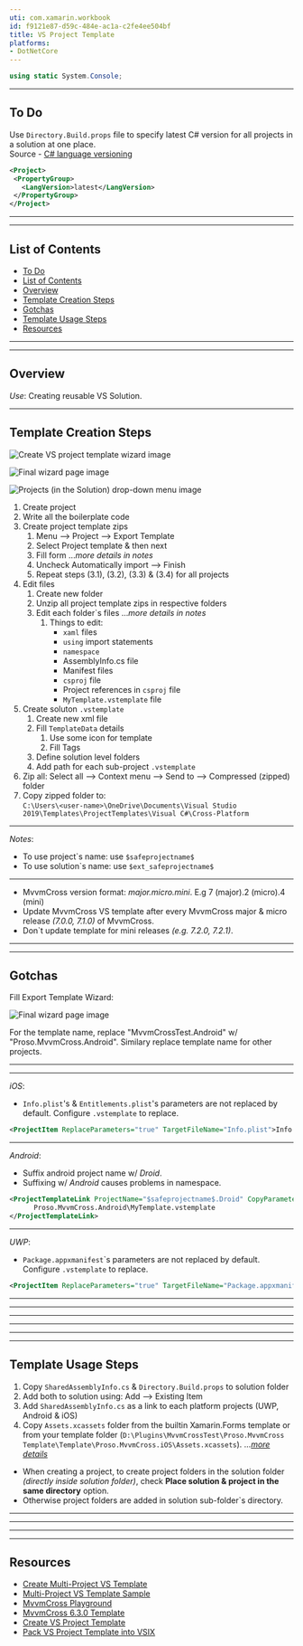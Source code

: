 ```yaml
---
uti: com.xamarin.workbook
id: f9121e87-d59c-484e-ac1a-c2fe4ee504bf
title: VS Project Template
platforms:
- DotNetCore
---
```


```csharp
using static System.Console;
```
___


## To Do

Use `Directory.Build.props` file to specify latest C# version for all projects in a solution at one place.  
Source - [C# language versioning](https://docs.microsoft.com/en-in/dotnet/csharp/language-reference/configure-language-version "C# language versioning - MS Doc")

```xml
<Project>
 <PropertyGroup>
   <LangVersion>latest</LangVersion>
 </PropertyGroup>
</Project>
```

___
___


## List of Contents
- [To Do](#to-do)
- [List of Contents](#list-of-contents)
- [Overview](#overview)
- [Template Creation Steps](#template-creation-steps)
- [Gotchas](#gotchas)
- [Template Usage Steps](#template-usage-steps)
- [Resources](#resources)



___
___



## Overview

*Use*: Creating reusable VS Solution.


___



## Template Creation Steps 

![Create VS project template wizard image][6]

![Final wizard page image][7]

![Projects (in the Solution) drop-down menu image][5]


1. Create project
2. Write all the boilerplate code
3. Create project template zips
   1. Menu  -->  Project  -->  Export Template
   2. Select Project template & then next
   3. Fill form   ...*more details in notes*
   4. Uncheck Automatically import  -->  Finish
   5. Repeat steps (3.1), (3.2), (3.3) & (3.4) for all projects
4. Edit files
   1. Create new folder
   2. Unzip all project template zips in respective folders
   3. Edit each folder\`s files   ...*more details in notes*
      1. Things to edit:
         * `xaml` files
         * `using` import statements
         * `namespace`
         * AssemblyInfo.cs file
         * Manifest files
         * `csproj` file
         * Project references in `csproj` file
         * `MyTemplate.vstemplate` file
5. Create soluton `.vstemplate`
   1. Create new xml file
   2. Fill `TemplateData` details
      1. Use some icon for template
      2. Fill Tags
   3. Define solution level folders
   4. Add path for each sub-project `.vstemplate`
6. Zip all: Select all  -->  Context menu  -->  Send to  -->  Compressed (zipped) folder
7. Copy zipped folder to:  
   `C:\Users\<user-name>\OneDrive\Documents\Visual Studio 2019\Templates\ProjectTemplates\Visual C#\Cross-Platform`


___


*Notes*:

* To use project\`s name: use `$safeprojectname$`
* To use solution\`s name: use `$ext_safeprojectname$`

___

* MvvmCross version format: *major.micro.mini*. E.g 7 (major).2 (micro).4 (mini)
* Update MvvmCross VS template after every MvvmCross major & micro release *(7.0.0, 7.1.0)* of MvvmCross.
* Don\`t update template for mini releases *(e.g. 7.2.0, 7.2.1)*.


___
___


## Gotchas

Fill Export Template Wizard:

![Final wizard page image][7]

For the template name, replace "MvvmCrossTest.Android" w/ "Proso.MvvmCross.Android".
Similary replace template name for other projects.


___
___



*iOS*:

* `Info.plist`'s & `Entitlements.plist`'s parameters are not replaced by default. Configure `.vstemplate` to replace.

```xml
<ProjectItem ReplaceParameters="true" TargetFileName="Info.plist">Info.plist</ProjectItem>
```


___


*Android*:

* Suffix android project name w/ *Droid*.
* Suffixing w/ *Android* causes problems in namespace.

```xml
<ProjectTemplateLink ProjectName="$safeprojectname$.Droid" CopyParameters="true">
      Proso.MvvmCross.Android\MyTemplate.vstemplate
</ProjectTemplateLink>
```


___


*UWP*:

* `Package.appxmanifest`\`s parameters are not replaced by default. Configure `.vstemplate` to replace.

```xml
<ProjectItem ReplaceParameters="true" TargetFileName="Package.appxmanifest">Package.appxmanifest</ProjectItem>
```


___
___
___
___
___
___



## Template Usage Steps

1. Copy `SharedAssemblyInfo.cs` & `Directory.Build.props` to solution folder
2. Add both to solution using: Add  -->  Existing Item
3. Add `SharedAssemblyInfo.cs` as a link to each platform projects (UWP, Android & iOS)
4. Copy `Assets.xcassets` folder from the builtin Xamarin.Forms template or from your template folder (`D:\Plugins\MvvmCrossTest\Proso.MvvmCross Template\Template\Proso.MvvmCross.iOS\Assets.xcassets`).   ...*[more details][8]*



* When creating a project, to create project folders in the solution folder *(directly inside solution folder)*, check **Place solution & project in the same directory** option.
* Otherwise project folders are added in solution sub-folder\`s directory.


___
___
___
___



## Resources

* [Create Multi-Project VS Template][1]
* [Multi-Project VS Template Sample][2]
* [MvvmCross Playground][10]
* [MvvmCross 6.3.0 Template][9]
* [Create VS Project Template][3]
* [Pack VS Project Template into VSIX][4]














[1]: https://www.youtube.com/watch?v=jUmRUQs2xrs "How to create a visual studio solution template (multi project) - YouTube"
[2]: https://github.com/JTOne123/XamFormsMvxTemplate "A Visual Studio 2017 template for projects based on Xamarin.Forms 3.3 and MvvmCross 6.2 - GitHub"
[3]: https://docs.microsoft.com/en-us/visualstudio/ide/creating-project-and-item-templates?view=vs-2019 "Create Project & Item Templates - MS Doc"
[4]: https://www.youtube.com/watch?v=Jhi1WFp47Qk "Create Project template & pack it into a VSIX VS extension - MS Doc"
[5]: \Images\Projects-drop-down-menu.png "Projects (in the Solution) drop-down menu"
[6]: \Images\Export-Template-Wizard.png "Create VS project template wizard"
[7]: \Images\Final-wizard.png "Final wizard page"
[8]: https://forums.xamarin.com/discussion/comment/362053/#Comment_362053 "Solution: iOS images in Assets.xcassets is not copied in Custom VS project template - Xam Forum"
[9]: https://github.com/Plac3hold3r/MvxScaffolding/tree/develop/src/Templates/MvxForms/Blank/src "MvvmCross 6.3.0 template - Placeholder"
[10]: https://github.com/MvvmCross/MvvmCross/tree/develop/Projects/Playground "MvvmCross Playground Sample"
